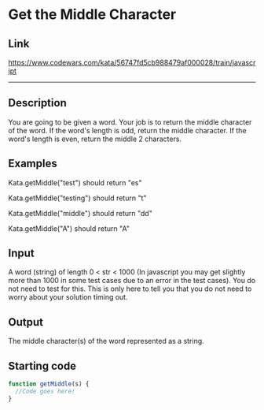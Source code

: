 # Get the Middle Character

## Link

https://www.codewars.com/kata/56747fd5cb988479af000028/train/javascript

---

## Description

You are going to be given a word. Your job is to return the middle character of the word. If the word's length is odd, return the middle character. If the word's length is even, return the middle 2 characters.

## Examples

Kata.getMiddle("test") should return "es"

Kata.getMiddle("testing") should return "t"

Kata.getMiddle("middle") should return "dd"

Kata.getMiddle("A") should return "A"

## Input

A word (string) of length 0 < str < 1000 (In javascript you may get slightly more than 1000 in some test cases due to an error in the test cases). You do not need to test for this. This is only here to tell you that you do not need to worry about your solution timing out.

## Output

The middle character(s) of the word represented as a string.

## Starting code

```js
function getMiddle(s) {
  //Code goes here!
}
```
